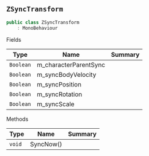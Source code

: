 ## `ZSyncTransform`

```csharp
public class ZSyncTransform
    : MonoBehaviour

```

Fields

| Type | Name | Summary | 
| --- | --- | --- | 
| `Boolean` | m_characterParentSync |  | 
| `Boolean` | m_syncBodyVelocity |  | 
| `Boolean` | m_syncPosition |  | 
| `Boolean` | m_syncRotation |  | 
| `Boolean` | m_syncScale |  | 


Methods

| Type | Name | Summary | 
| --- | --- | --- | 
| `void` | SyncNow() |  | 


